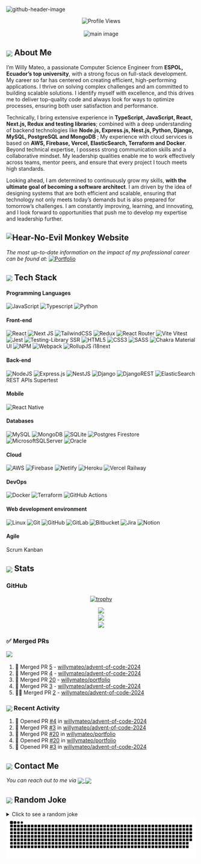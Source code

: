 ![github-header-image](https://github.com/user-attachments/assets/bcb7f63a-470b-4055-b1ff-915eecc06322)

<div align="center">
  <img src="https://komarev.com/ghpvc/?username=willymateo&color=brightgreen&style=for-the-badge" alt="Profile Views" style="height:21px;">
</div>

<br />

<div align="center">
 <img alt="main image" src="https://github.com/user-attachments/assets/4f27fa78-d9a2-4126-b732-1f0fc64c607b" />
</div>

## <img align ='center' src="https://i.giphy.com/media/v1.Y2lkPTc5MGI3NjExdjh2dDM4bDhyYzM5NmppaHJ6dG56Mmh3bTkyanFkdWRvZ3R1cGoycSZlcD12MV9pbnRlcm5hbF9naWZfYnlfaWQmY3Q9ZQ/LOnt6uqjD9OexmQJRB/giphy.gif" width="37" /> About Me

I’m Willy Mateo, a passionate Computer Science Engineer from
<strong> ESPOL, Ecuador’s top university</strong>, with a strong focus on full-stack
development. My career so far has centered on creating efficient, high-performing
applications. I thrive on solving complex challenges and am committed to building scalable
solutions. I identify myself with excellence, and this drives me to deliver top-quality code
and always look for ways to optimize processes, ensuring both user satisfaction and
performance.

Technically, I bring extensive experience in
<strong> TypeScript, JavaScript, React, Next.js, Redux and testing libraries</strong>;
combined with a deep understanding of backend technologies like
<strong>Node.js, Express.js, Nest.js, Python, Django, MySQL, PostgreSQL and MongoDB</strong>
; My experience with cloud services is based on
<strong> AWS, Firebase, Vercel, ElasticSearch, Terraform and Docker</strong>. Beyond
technical expertise, I possess strong communication skills and a collaborative mindset. My
leadership qualities enable me to work effectively across teams, mentor peers, and ensure
that every project I touch meets high standards.

Looking ahead, I am determined to continuously grow my skills,
<strong> with the ultimate goal of becoming a software architect</strong>. I am driven by
the idea of designing systems that are both efficient and scalable, ensuring that technology
not only meets today’s demands but is also prepared for tomorrow’s challenges. I am
constantly improving, learning, and innovating, and I look forward to opportunities that
push me to develop my expertise and leadership further.

## <img src="https://raw.githubusercontent.com/Tarikul-Islam-Anik/Animated-Fluent-Emojis/master/Emojis/Smilies/Hear-No-Evil%20Monkey.png" alt="Hear-No-Evil Monkey" width="29" /> Website

<p>
  <i>The most up-to-date information on the impact of my professional career can be found at: </i>

<a href="https://willymateo.vercel.app/">
    <img src="https://img.shields.io/badge/Portfolio-543DE0?style=for-the-badge&logo=About.me&logoColor=white" alt="Portfolio" style="height:22px;">
</a>
</p>

## <img align="center" src="https://github.com/ParthJohri/ParthJohri/blob/readME/icons/techstack.gif"  width="29"/> Tech Stack

#### Programming Languages

![JavaScript](https://img.shields.io/badge/javascript-%23323330.svg?style=for-the-badge&logo=javascript&logoColor=%23F7DF1E)
![Typescript](https://img.shields.io/badge/TypeScript-007ACC?style=for-the-badge&logo=typescript&logoColor=white)
![Python](https://img.shields.io/badge/python-3670A0?style=for-the-badge&logo=python&logoColor=ffdd54)

#### Front-end

![React](https://img.shields.io/badge/react-%2320232a.svg?style=for-the-badge&logo=react&logoColor=%2361DAFB)
![Next JS](https://img.shields.io/badge/Next-black?style=for-the-badge&logo=next.js&logoColor=white)
![TailwindCSS](https://img.shields.io/badge/tailwindcss-%2338B2AC.svg?style=for-the-badge&logo=tailwind-css&logoColor=white)
![Redux](https://img.shields.io/badge/redux-%23593d88.svg?style=for-the-badge&logo=redux&logoColor=white)
![React Router](https://img.shields.io/badge/React_Router-CA4245?style=for-the-badge&logo=react-router&logoColor=white)
![Vite](https://img.shields.io/badge/vite-%23646CFF.svg?style=for-the-badge&logo=vite&logoColor=white)
Vitest
![Jest](https://img.shields.io/badge/-jest-%23C21325?style=for-the-badge&logo=jest&logoColor=white)
![Testing-Library](https://img.shields.io/badge/-TestingLibrary-%23E33332?style=for-the-badge&logo=testing-library&logoColor=white)
SSR
![HTML5](https://img.shields.io/badge/html5-%23E34F26.svg?style=for-the-badge&logo=html5&logoColor=white)
![CSS3](https://img.shields.io/badge/css3-%231572B6.svg?style=for-the-badge&logo=css3&logoColor=white)
![SASS](https://img.shields.io/badge/SASS-hotpink.svg?style=for-the-badge&logo=SASS&logoColor=white)
![Chakra](https://img.shields.io/badge/chakra-%234ED1C5.svg?style=for-the-badge&logo=chakraui&logoColor=white)
Material UI
![NPM](https://img.shields.io/badge/NPM-%23CB3837.svg?style=for-the-badge&logo=npm&logoColor=white)
![Webpack](https://img.shields.io/badge/webpack-%238DD6F9.svg?style=for-the-badge&logo=webpack&logoColor=black)
![RollupJS](https://img.shields.io/badge/RollupJS-ef3335?style=for-the-badge&logo=rollup.js&logoColor=white)
i18next

#### Back-end

![NodeJS](https://img.shields.io/badge/node.js-6DA55F?style=for-the-badge&logo=node.js&logoColor=white)
![Express.js](https://img.shields.io/badge/express.js-%23404d59.svg?style=for-the-badge&logo=express&logoColor=%2361DAFB)
![NestJS](https://img.shields.io/badge/nestjs-%23E0234E.svg?style=for-the-badge&logo=nestjs&logoColor=white)
![Django](https://img.shields.io/badge/django-%23092E20.svg?style=for-the-badge&logo=django&logoColor=white)
![DjangoREST](https://img.shields.io/badge/DJANGO-REST-ff1709?style=for-the-badge&logo=django&logoColor=white&color=ff1709&labelColor=gray)
![ElasticSearch](https://img.shields.io/badge/-ElasticSearch-005571?style=for-the-badge&logo=elasticsearch)
REST APIs
Supertest

#### Mobile

![React Native](https://img.shields.io/badge/react_native-%2320232a.svg?style=for-the-badge&logo=react&logoColor=%2361DAFB)

#### Databases

![MySQL](https://img.shields.io/badge/mysql-%2300f.svg?style=for-the-badge&logo=mysql&logoColor=white)
![MongoDB](https://img.shields.io/badge/MongoDB-%234ea94b.svg?style=for-the-badge&logo=mongodb&logoColor=white)
![SQLite](https://img.shields.io/badge/sqlite-%2307405e.svg?style=for-the-badge&logo=sqlite&logoColor=white)
![Postgres](https://img.shields.io/badge/postgres-%23316192.svg?style=for-the-badge&logo=postgresql&logoColor=white)
Firestore
![MicrosoftSQLServer](https://img.shields.io/badge/Microsoft%20SQL%20Server-CC2927?style=for-the-badge&logo=microsoft%20sql%20server&logoColor=white)
![Oracle](https://img.shields.io/badge/Oracle-F80000?style=for-the-badge&logo=oracle&logoColor=white)

#### Cloud

![AWS](https://img.shields.io/badge/AWS-%23FF9900.svg?style=for-the-badge&logo=amazon-aws&logoColor=white)
![Firebase](https://img.shields.io/badge/firebase-%23039BE5.svg?style=for-the-badge&logo=firebase)
![Netlify](https://img.shields.io/badge/netlify-%23000000.svg?style=for-the-badge&logo=netlify&logoColor=#00C7B7)
![Heroku](https://img.shields.io/badge/heroku-%23430098.svg?style=for-the-badge&logo=heroku&logoColor=white)
![Vercel](https://img.shields.io/badge/vercel-%23000000.svg?style=for-the-badge&logo=vercel&logoColor=white)
Railway

#### DevOps

![Docker](https://img.shields.io/badge/docker-%230db7ed.svg?style=for-the-badge&logo=docker&logoColor=white)
![Terraform](https://img.shields.io/badge/terraform-%235835CC.svg?style=for-the-badge&logo=terraform&logoColor=white)
![GitHub Actions](https://img.shields.io/badge/github%20actions-%232671E5.svg?style=for-the-badge&logo=githubactions&logoColor=white)

#### Web development environment

![Linux](https://img.shields.io/badge/Linux-FCC624?style=for-the-badge&logo=linux&logoColor=black)
![Git](https://img.shields.io/badge/git-%23F05033.svg?style=for-the-badge&logo=git&logoColor=white)
![GitHub](https://img.shields.io/badge/github-%23121011.svg?style=for-the-badge&logo=github&logoColor=white)
![GitLab](https://img.shields.io/badge/gitlab-%23181717.svg?style=for-the-badge&logo=gitlab&logoColor=white)
![Bitbucket](https://img.shields.io/badge/bitbucket-%230047B3.svg?style=for-the-badge&logo=bitbucket&logoColor=white)
![Jira](https://img.shields.io/badge/jira-%230A0FFF.svg?style=for-the-badge&logo=jira&logoColor=white)
![Notion](https://img.shields.io/badge/Notion-%23000000.svg?style=for-the-badge&logo=notion&logoColor=white)

#### Agile

Scrum
Kanban

## <img align="center" src="https://github.com/ParthJohri/ParthJohri/blob/readME/icons/stats.gif"  width="32"/> Stats

### GitHub

  <div align="center">

[![trophy](https://github-profile-trophy.vercel.app/?username=willymateo&column=4&theme=dracula&no-bg=true&margin-w=10&margin-h=10)](https://github.com/ryo-ma/github-profile-trophy)

![](https://github-readme-streak-stats.herokuapp.com/?user=willymateo&theme=tokyonight&hide_border=false&count_private=true)<br/>
![](https://github-readme-stats.vercel.app/api/top-langs/?username=willymateo&theme=tokyonight&hide_border=false&include_all_commits=true&count_private=true&layout=compact&count_private=true)<br/>
![](https://github-readme-activity-graph.vercel.app/graph?username=willymateo&theme=tokyo-night&count_private=true)

  </div>

### ✅ Merged PRs

<!--Start Count Merged PRs-->
  <span><img src="https://img.shields.io/badge/Total_Merged_PRs-119-1877F2?style=for-the-badge"></span>
<!--Finish Count Merged PRs-->

<!--Start Merged PRs-->
1. 🥳 Merged PR [5](https://github.com/willymateo/advent-of-code-2024/pull/5) - [willymateo/advent-of-code-2024](https://github.com/willymateo/advent-of-code-2024)
2. 🎉 Merged PR [4](https://github.com/willymateo/advent-of-code-2024/pull/4) - [willymateo/advent-of-code-2024](https://github.com/willymateo/advent-of-code-2024)
3. 🎊 Merged PR [20](https://github.com/willymateo/portfolio/pull/20) - [willymateo/portfolio](https://github.com/willymateo/portfolio)
4. 🥂 Merged PR [3](https://github.com/willymateo/advent-of-code-2024/pull/3) - [willymateo/advent-of-code-2024](https://github.com/willymateo/advent-of-code-2024)
5. 🙌🏼 Merged PR [2](https://github.com/willymateo/advent-of-code-2024/pull/2) - [willymateo/advent-of-code-2024](https://github.com/willymateo/advent-of-code-2024)
<!--Finish Merged PRs-->

### <img align="center" src="https://github.com/ParthJohri/ParthJohri/blob/readME/icons/activity.gif"  width="25"/> Recent Activity

<!--START_SECTION:activity-->

1. 💪 Opened PR [#4](https://github.com/willymateo/advent-of-code-2024/pull/4) in [willymateo/advent-of-code-2024](https://github.com/willymateo/advent-of-code-2024)
2. 🎉 Merged PR [#3](https://github.com/willymateo/advent-of-code-2024/pull/3) in [willymateo/advent-of-code-2024](https://github.com/willymateo/advent-of-code-2024)
3. 🎉 Merged PR [#20](https://github.com/willymateo/portfolio/pull/20) in [willymateo/portfolio](https://github.com/willymateo/portfolio)
4. 💪 Opened PR [#20](https://github.com/willymateo/portfolio/pull/20) in [willymateo/portfolio](https://github.com/willymateo/portfolio)
5. 💪 Opened PR [#3](https://github.com/willymateo/advent-of-code-2024/pull/3) in [willymateo/advent-of-code-2024](https://github.com/willymateo/advent-of-code-2024)
<!--END_SECTION:activity-->

## <img align="center" src="https://github.com/ParthJohri/ParthJohri/blob/readME/icons/Contact.gif"  width="37"/> Contact Me

<p>
 <i>You can reach out to me via</i>
<a href="mailto:matheoowilly@gmail.com">
     <img align="center" src="https://github.com/ParthJohri/ParthJohri/blob/readME/icons/Gmail.gif"  width="100"/>
 </a>

  <a href="https://www.linkedin.com/in/willymateo">
    <img align="center" src="https://github.com/ParthJohri/ParthJohri/blob/readME/icons/Linkedin.gif" width="70"/>
  </a>
</p>

## <img align ='center' src='https://media2.giphy.com/media/UQDSBzfyiBKvgFcSTw/giphy.gif?cid=ecf05e47p3cd513axbek3f56ti3jzizq8hincw20jauyyfyw&rid=giphy.gif' width ='37' /> Random Joke

<details>
  <summary>Click to see a random joke</summary>
  <div align="center">

![Jokes Card](https://readme-jokes.vercel.app/api?theme=halloween)

  </div>
</details>

<picture>
  <source media="(prefers-color-scheme: dark)" srcset="https://raw.githubusercontent.com/willymateo/willymateo/output/github-contribution-grid-snake-dark.svg" />
  <source media="(prefers-color-scheme: light)" srcset="https://raw.githubusercontent.com/willymateo/willymateo/output/github-contribution-grid-snake.svg" />
  <img alt="github-snake" src="https://raw.githubusercontent.com/platane/platane/output/github-contribution-grid-snake.svg" />
</picture>
